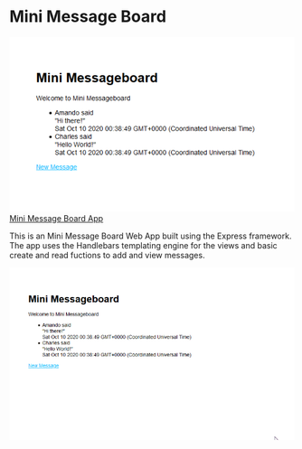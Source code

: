 # Mini Message Board 

![Mini Message Board app screenshot](./img/minimessageapp1.png)
[Mini Message Board App](https://desolate-sands-76405.herokuapp.com/)

This is an Mini Message Board Web App built using the Express framework.
The app uses the Handlebars templating engine for the views and basic create and read fuctions to add and view messages.

![General App Workflow](./img/messageboard.gif)